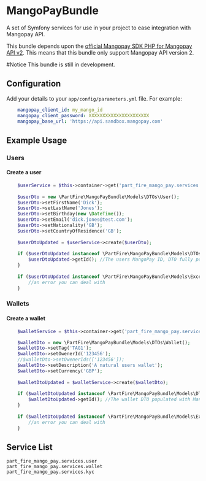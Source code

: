 # MangoPayBundle
A set of Symfony services for use in your project to ease integration with Mangopay API. 

This bundle depends upon the [official Mangopay SDK PHP for Mangopay API v2](https://github.com/Mangopay/mangopay2-php-sdk).  This means that this bundle only support Mangopay API version 2.

#Notice
This bundle is still in development.

## Configuration

Add your details to your `app/config/parameters.yml` file.  For example:
```yaml
    mangopay_client_id: my_mango_id
    mangopay_client_password: XXXXXXXXXXXXXXXXXXXXXX
    mangopay_base_url: 'https://api.sandbox.mangopay.com'
```
## Example Usage

### Users

#### Create a user

```php
    $userService = $this->container->get('part_fire_mango_pay.services.user');
    
    $userDto = new \PartFire\MangoPayBundle\Models\DTOs\User();
    $userDto->setFirstName('Dick');
    $userDto->setLastName('Jones');
    $userDto->setBirthday(new \DateTime());
    $userDto->setEmail('dick.jones@test.com');
    $userDto->setNationality('GB');
    $userDto->setCountryOfResidence('GB');
    
    $userDtoUpdated = $userService->create($userDto);
    
    if ($userDtoUpdated instanceof \PartFire\MangoPayBundle\Models\DTOs\User) {
        $userDtoUpdated->getId(); //The users MangoPay ID, DTO fully populated.
    }
    
    if ($userDtoUpdated instanceof \PartFire\MangoPayBundle\Models\Exceptions) {
        //an error you can deal with
    }
 ```
 
### Wallets

#### Create a wallet

```php
    $walletService = $this->container->get('part_fire_mango_pay.services.wallet');

    $walletDto = new \PartFire\MangoPayBundle\Models\DTOs\Wallet();
    $walletDto->setTag('TAG1');
    $walletDto->setOwenerId('123456');
    //$walletDto->setOwenerIds(['123456']);
    $walletDto->setDescription('A natural users wallet');
    $walletDto->setCurrency('GBP');
    
    $walletDtoUpdated = $walletService->create($walletDto);
        
    if ($walletDtoUpdated instanceof \PartFire\MangoPayBundle\Models\DTOs\Wallet) {
        $walletDtoUpdated->getId(); //The wallet DTO populated with MangoPay ID.
    }
    
    if ($walletDtoUpdated instanceof \PartFire\MangoPayBundle\Models\Exceptions) {
        //an error you can deal with
    }
```
    
## Service List

    part_fire_mango_pay.services.user
    part_fire_mango_pay.services.wallet
    part_fire_mango_pay.services.kyc


